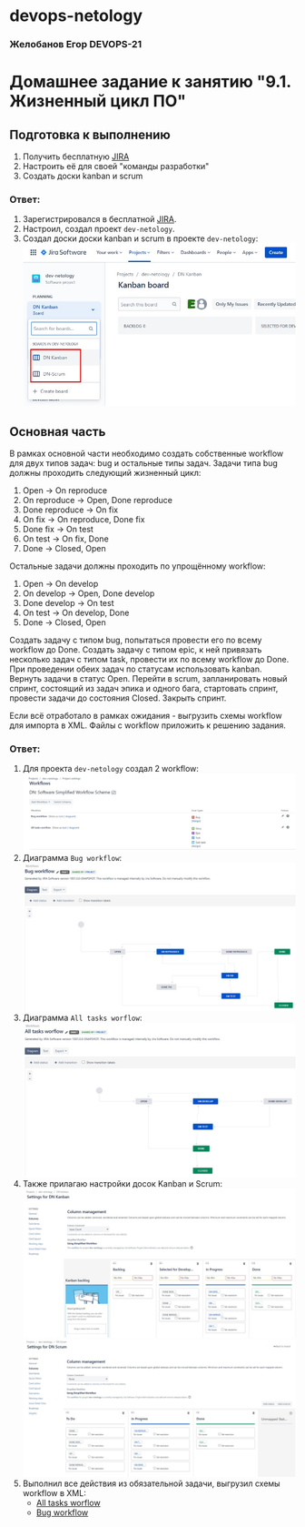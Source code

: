 # devops-netology
### Желобанов Егор DEVOPS-21

# Домашнее задание к занятию "9.1. Жизненный цикл ПО"

## Подготовка к выполнению
1. Получить бесплатную [JIRA](https://www.atlassian.com/ru/software/jira/free)
2. Настроить её для своей "команды разработки"
3. Создать доски kanban и scrum

### Ответ:
1. Зарегистрировался в бесплатной [JIRA](https://www.atlassian.com/ru/software/jira/free).
2. Настроил, создал проект `dev-netology`.
3. Создал доски доски kanban и scrum в проекте `dev-netology`:  
    ![](../pics/9.1/created_boards.jpg)  

## Основная часть
В рамках основной части необходимо создать собственные workflow для двух типов задач: bug и остальные типы задач. Задачи типа bug должны проходить следующий жизненный цикл:
1. Open -> On reproduce
2. On reproduce -> Open, Done reproduce
3. Done reproduce -> On fix
4. On fix -> On reproduce, Done fix
5. Done fix -> On test
6. On test -> On fix, Done
7. Done -> Closed, Open

Остальные задачи должны проходить по упрощённому workflow:
1. Open -> On develop
2. On develop -> Open, Done develop
3. Done develop -> On test
4. On test -> On develop, Done
5. Done -> Closed, Open

Создать задачу с типом bug, попытаться провести его по всему workflow до Done. Создать задачу с типом epic, к ней привязать несколько задач с типом task, провести их по всему workflow до Done. При проведении обеих задач по статусам использовать kanban. Вернуть задачи в статус Open.
Перейти в scrum, запланировать новый спринт, состоящий из задач эпика и одного бага, стартовать спринт, провести задачи до состояния Closed. Закрыть спринт.

Если всё отработало в рамках ожидания - выгрузить схемы workflow для импорта в XML. Файлы с workflow приложить к решению задания.

### Ответ:
1. Для проекта `dev-netology` создал 2 workflow:  
    ![](../pics/9.1/List_workflows.jpg)
2. Диаграмма `Bug workflow`:
    ![](../pics/9.1/Bug_workflow_diagram.jpg)  
3. Диаграмма `All tasks worflow`:
    ![](../pics/9.1/Alltasks_worflow_diagram.jpg)  
4. Также прилагаю настройки досок Kanban и Scrum:
    ![](../pics/9.1/kanban_settings.jpg)
    ![](../pics/9.1/scrum_settings.jpg)  
5. Выполнил все действия из обязательной задачи, выгрузил схемы workflow в XML:
    * [All tasks worflow](../practice/09.1/All_tasks_worflow.xml)
    * [Bug workflow](../practice/09.1/Bug_workflow.xml)
    
